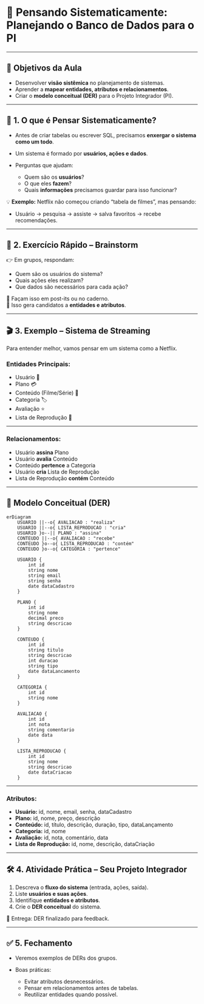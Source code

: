 # 🧠 Pensando Sistematicamente: Planejando o Banco de Dados para o PI

---

## 🎯 Objetivos da Aula

* Desenvolver **visão sistêmica** no planejamento de sistemas.
* Aprender a **mapear entidades, atributos e relacionamentos**.
* Criar o **modelo conceitual (DER)** para o Projeto Integrador (PI).

---

## 🚀 1. O que é Pensar Sistematicamente?

* Antes de criar tabelas ou escrever SQL, precisamos **enxergar o sistema como um todo**.
* Um sistema é formado por **usuários, ações e dados**.
* Perguntas que ajudam:

  * Quem são os **usuários**?
  * O que eles **fazem**?
  * Quais **informações** precisamos guardar para isso funcionar?

💡 **Exemplo:** Netflix não começou criando “tabela de filmes”, mas pensando:

* Usuário → pesquisa → assiste → salva favoritos → recebe recomendações.

---

## 📝 2. Exercício Rápido – Brainstorm

👉 Em grupos, respondam:

* Quem são os usuários do sistema?
* Quais ações eles realizam?
* Que dados são necessários para cada ação?

📌 Façam isso em post-its ou no caderno.   
🔑 Isso gera candidatos a **entidades e atributos**.

---

## 🎬 3. Exemplo – Sistema de Streaming

Para entender melhor, vamos pensar em um sistema como a Netflix.

### **Entidades Principais:**

* Usuário 👤
* Plano 💳
* Conteúdo (Filme/Série) 🎥
* Categoria 🏷️
* Avaliação ⭐
* Lista de Reprodução 📂

---

### **Relacionamentos:**

* Usuário **assina** Plano
* Usuário **avalia** Conteúdo
* Conteúdo **pertence** a Categoria
* Usuário **cria** Lista de Reprodução
* Lista de Reprodução **contém** Conteúdo

---

## 🔎 Modelo Conceitual (DER)

```mermaid
erDiagram
    USUARIO ||--o{ AVALIACAO : "realiza"
    USUARIO ||--o{ LISTA_REPRODUCAO : "cria"
    USUARIO }o--|| PLANO : "assina"
    CONTEUDO ||--o{ AVALIACAO : "recebe"
    CONTEUDO }o--o{ LISTA_REPRODUCAO : "contém"
    CONTEUDO }o--o{ CATEGORIA : "pertence"

    USUARIO {
        int id
        string nome
        string email
        string senha
        date dataCadastro
    }

    PLANO {
        int id
        string nome
        decimal preco
        string descricao
    }

    CONTEUDO {
        int id
        string titulo
        string descricao
        int duracao
        string tipo
        date dataLancamento
    }

    CATEGORIA {
        int id
        string nome
    }

    AVALIACAO {
        int id
        int nota
        string comentario
        date data
    }

    LISTA_REPRODUCAO {
        int id
        string nome
        string descricao
        date dataCriacao
    }
```

---

### **Atributos:**

* **Usuário:** id, nome, email, senha, dataCadastro
* **Plano:** id, nome, preço, descrição
* **Conteúdo:** id, título, descrição, duração, tipo, dataLançamento
* **Categoria:** id, nome
* **Avaliação:** id, nota, comentário, data
* **Lista de Reprodução:** id, nome, descrição, dataCriação

---

## 🛠️ 4. Atividade Prática – Seu Projeto Integrador

1. Descreva o **fluxo do sistema** (entrada, ações, saída).
2. Liste **usuários e suas ações**.
3. Identifique **entidades e atributos**.
4. Crie o **DER conceitual** do sistema.

📌 Entrega: DER finalizado para feedback.

---

## ✅ 5. Fechamento

* Veremos exemplos de DERs dos grupos.
* Boas práticas:

  * Evitar atributos desnecessários.
  * Pensar em relacionamentos antes de tabelas.
  * Reutilizar entidades quando possível.
